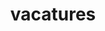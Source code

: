 ---
language: nl
title: vacatures
meta_tags:
  title: Vacatures
  text: "test"
info:
  date: February 17, 2022 12:00 AM
  author: Lotte Boonstra
  client: ASRR
landing:
  title: test
  text: test
  image: dsc09408-min-1-.jpg
image: dsc00185.jpg
section:
  - content: >-
      # Vacatures


      test
  
      images:
        - image: DSC07258-min.jpg
          alt: ASRR sign 

  

---